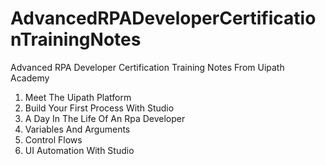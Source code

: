 # AdvancedRPADeveloperCertificationTrainingNotes
Advanced RPA Developer Certification Training Notes From Uipath Academy

1) Meet The Uipath Platform
2) Build Your First Process With Studio
3) A Day In The Life Of An Rpa Developer
4) Variables And Arguments
5) Control Flows
6) UI Automation With Studio
